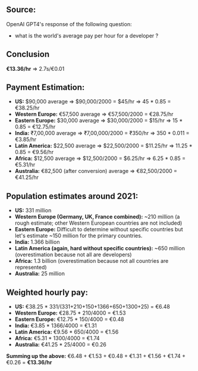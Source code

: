 ## Source:
OpenAI GPT4's response of the following question:
* what is the world's average pay per hour for a developer ?

## Conclusion
**€13.36/hr** => 2.7s/€0.01

## Payment Estimation:

- **US:** $90,000 average => $90,000/2000 = $45/hr => 45 * 0.85 = €38.25/hr
- **Western Europe:** €57,500 average => €57,500/2000 = €28.75/hr
- **Eastern Europe:** $30,000 average => $30,000/2000 = $15/hr => 15 * 0.85 = €12.75/hr
- **India:** ₹7,00,000 average => ₹7,00,000/2000 = ₹350/hr => 350 * 0.011 = €3.85/hr
- **Latin America:** $22,500 average => $22,500/2000 = $11.25/hr => 11.25 * 0.85 = €9.56/hr
- **Africa:** $12,500 average => $12,500/2000 = $6.25/hr => 6.25 * 0.85 = €5.31/hr
- **Australia:** €82,500 (after conversion) average => €82,500/2000 = €41.25/hr

## Population estimates around 2021:

- **US:** 331 million
- **Western Europe (Germany, UK, France combined):** ~210 million (a rough estimate; other Western European countries are not included)
- **Eastern Europe:** Difficult to determine without specific countries but let's estimate ~150 million for the primary countries.
- **India:** 1.366 billion
- **Latin America (again, hard without specific countries):** ~650 million (overestimation because not all are developers)
- **Africa:** 1.3 billion (overestimation because not all countries are represented)
- **Australia:** 25 million

## Weighted hourly pay:

- **US:** €38.25 * 331/(331+210+150+1366+650+1300+25) = €6.48
- **Western Europe:** €28.75 * 210/4000 = €1.53
- **Eastern Europe:** €12.75 * 150/4000 = €0.48
- **India:** €3.85 * 1366/4000 = €1.31
- **Latin America:** €9.56 * 650/4000 = €1.56
- **Africa:** €5.31 * 1300/4000 = €1.74
- **Australia:** €41.25 * 25/4000 = €0.26

**Summing up the above:** €6.48 + €1.53 + €0.48 + €1.31 + €1.56 + €1.74 + €0.26 = **€13.36/hr**
